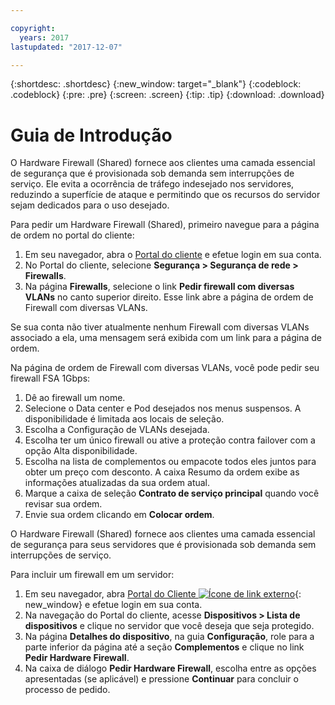 ```yaml
---

copyright:
  years: 2017
lastupdated: "2017-12-07"

---
```


{:shortdesc: .shortdesc}
{:new_window: target="_blank"}
{:codeblock: .codeblock}
{:pre: .pre}
{:screen: .screen}
{:tip: .tip}
{:download: .download}

# Guia de Introdução
O Hardware Firewall (Shared) fornece aos clientes uma camada essencial de
segurança que é provisionada sob demanda sem interrupções de serviço. Ele evita a
ocorrência de tráfego indesejado nos servidores, reduzindo a superfície de ataque
e permitindo que os recursos do servidor sejam dedicados para o uso desejado. 

Para pedir um Hardware Firewall (Shared), primeiro navegue para a página
de ordem no portal do cliente:

1. Em seu navegador, abra o [Portal do
cliente](https://control.softlayer.com/) e efetue login em sua conta.
2. No Portal do cliente, selecione **Segurança > Segurança de rede  > Firewalls**.
3. Na página **Firewalls**, selecione o link **Pedir
firewall com diversas VLANs** no canto superior direito. Esse link abre a
página de ordem de Firewall com diversas VLANs.

Se sua conta não tiver atualmente nenhum Firewall com diversas VLANs associado a
ela, uma mensagem será exibida com um link para a página de ordem.

Na página de ordem de Firewall com diversas VLANs, você pode pedir seu
firewall FSA 1Gbps:

1. Dê ao firewall um nome.
2. Selecione o Data center e Pod desejados nos menus suspensos. A disponibilidade é
limitada aos locais de seleção.
3. Escolha a Configuração de VLANs desejada.
4. Escolha ter um único firewall ou ative a proteção contra failover com a opção Alta disponibilidade.
5. Escolha na lista de complementos ou empacote todos eles juntos para
obter um preço com desconto. A caixa Resumo da ordem exibe as informações atualizadas da
sua ordem atual. 
6. Marque a caixa de seleção **Contrato de serviço principal**
quando você revisar sua ordem. 
7. Envie sua ordem clicando em **Colocar ordem**.

O Hardware Firewall (Shared) fornece aos clientes uma camada essencial de
segurança para seus servidores que é provisionada sob demanda sem interrupções de serviço.

Para incluir um firewall em um servidor:

1. Em seu navegador, abra [Portal do Cliente ![Ícone de link externo](../../icons/launch-glyph.svg "Ícone de link externo")](https://control.softlayer.com/){: new_window} e efetue login em sua conta.
2. Na navegação do Portal do cliente, acesse **Dispositivos > Lista de dispositivos** e clique no servidor que você deseja que seja protegido.  
3. Na página **Detalhes do dispositivo**, na guia
**Configuração**, role para a parte inferior da página até a seção
**Complementos** e clique no link **Pedir Hardware Firewall**. 
4. Na caixa de diálogo **Pedir Hardware Firewall**, escolha entre as
opções apresentadas (se aplicável) e pressione **Continuar** para
concluir o processo de pedido.
